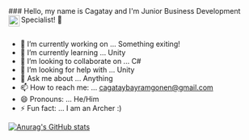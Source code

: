 <!DOCTYPE html>
<html>
<body>
### Hello, my name is Cagatay and I'm Junior Business Development Specialist! 👋
<a href="https://www.linkedin.com/in/%C3%A7a%C4%9Fatay-b-g%C3%B6nen-70ba6b173/">
  <img align="left" alt="Cagatay's LinkedIN" width="22px" src="https://raw.githubusercontent.com/peterthehan/peterthehan/master/assets/linkedin.svg" />
</a>

<br>
<br>

- 🔭 I’m currently working on ... Something exiting! <br>
- 🌱 I’m currently learning ... Unity <br>
- 👯 I’m looking to collaborate on ... C#<br>
- 🤔 I’m looking for help with ... Unity <br>
- 💬 Ask me about ... Anything <br>
- 📫 How to reach me: ... cagataybayramgonen@gmail.com <br>
- 😄 Pronouns: ... He/Him <br>
- ⚡ Fun fact: ... I am an Archer :) <br>

[![Anurag's GitHub stats](https://github-readme-stats.vercel.app/api?username=CagatayBGonen)](https://github.com/anuraghazra/github-readme-stats)

</body>
</html>
